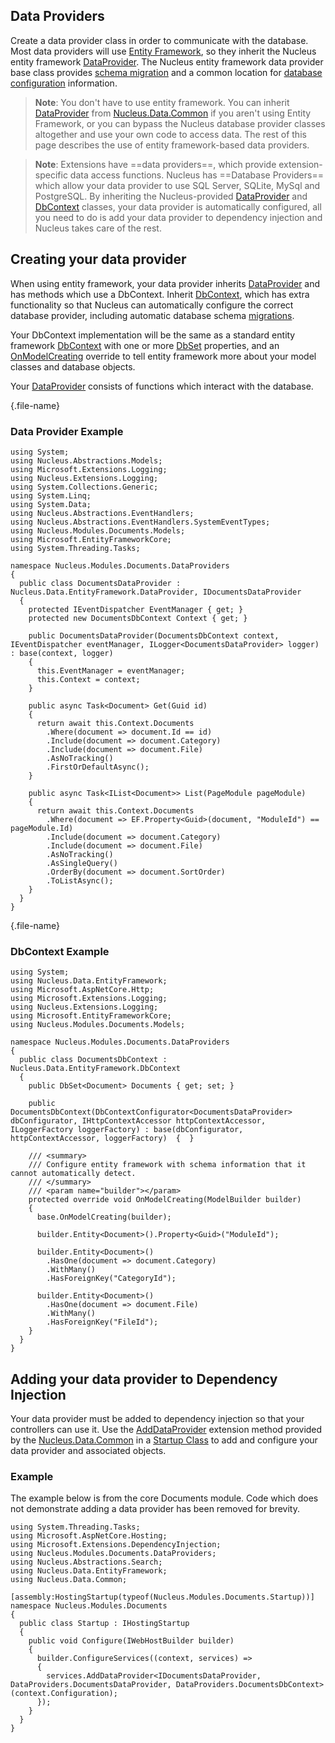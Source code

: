 ## Data Providers
Create a data provider class in order to communicate with the database.  Most data providers will use [Entity Framework](https://docs.microsoft.com/en-us/ef/), so they inherit 
the Nucleus entity framework [DataProvider](/api-documentation/Nucleus.Data.EntityFramework.xml/Nucleus.Data.EntityFramework.DataProvider/).  The 
Nucleus entity framework data provider base class provides [schema migration](/developers/database-scripts/) and a common location for 
[database configuration](/configuration-files/#databasesettings.json) information.

> **Note**: You don't have to use entity framework.  You can inherit [DataProvider](/api-documentation/Nucleus.Data.Common.xml/Nucleus.Data.Common.DataProvider/)
from [Nucleus.Data.Common](/api-documentation/Nucleus.Data.Common.xml/#asm_Nucleus-Data-Common/) if you aren't using Entity Framework, or you 
can bypass the Nucleus database provider classes altogether and use your own code to access data.  The rest of this page describes the use of 
entity framework-based data providers.

> **Note**: Extensions have ==data providers==, which provide extension-specific data access functions.  Nucleus has ==Database Providers== which allow your data provider 
to use SQL Server, SQLite, MySql and PostgreSQL.  By inheriting the Nucleus-provided [DataProvider](/api-documentation/Nucleus.Data.EntityFramework.xml/Nucleus.Data.EntityFramework.DataProvider/) 
and [DbContext](/api-documentation/Nucleus.Data.EntityFramework.xml/Nucleus.Data.EntityFramework.DbContext/) classes, your data provider is automatically configured, all 
you need to do is add your data provider to dependency injection and Nucleus takes care of the rest.

## Creating your data provider
When using entity framework, your data provider inherits [DataProvider](/api-documentation/Nucleus.Data.EntityFramework.xml/Nucleus.Data.EntityFramework.DataProvider/) 
and has methods which use a DbContext.  Inherit [DbContext](/api-documentation/Nucleus.Data.EntityFramework.xml/Nucleus.Data.EntityFramework.DbContext/), which 
has extra functionality so that Nucleus can automatically configure the correct database provider, including automatic database schema [migrations](/developers/database-scripts/).

Your DbContext implementation will be the same as a standard entity framework [DbContext](https://docs.microsoft.com/en-us/dotnet/api/system.data.entity.dbcontext) with 
one or more [DbSet](https://docs.microsoft.com/en-us/dotnet/api/system.data.entity.dbset-1) properties, and an 
[OnModelCreating](https://docs.microsoft.com/en-us/dotnet/api/system.data.entity.dbcontext.onmodelcreating) override to tell entity framework more about 
your model classes and database objects.

Your [DataProvider](/api-documentation/Nucleus.Data.EntityFramework.xml/Nucleus.Data.EntityFramework.DataProvider/) consists of functions which interact with the database.

{.file-name}
### Data Provider Example
```
using System;
using Nucleus.Abstractions.Models;
using Microsoft.Extensions.Logging;
using Nucleus.Extensions.Logging;
using System.Collections.Generic;
using System.Linq;
using System.Data;
using Nucleus.Abstractions.EventHandlers;
using Nucleus.Abstractions.EventHandlers.SystemEventTypes;
using Nucleus.Modules.Documents.Models;
using Microsoft.EntityFrameworkCore;
using System.Threading.Tasks;

namespace Nucleus.Modules.Documents.DataProviders
{
  public class DocumentsDataProvider : Nucleus.Data.EntityFramework.DataProvider, IDocumentsDataProvider
  {
    protected IEventDispatcher EventManager { get; }
    protected new DocumentsDbContext Context { get; }

    public DocumentsDataProvider(DocumentsDbContext context, IEventDispatcher eventManager, ILogger<DocumentsDataProvider> logger) : base(context, logger)
    {
      this.EventManager = eventManager;
      this.Context = context;
    }

    public async Task<Document> Get(Guid id)
    {
      return await this.Context.Documents
        .Where(document => document.Id == id)
        .Include(document => document.Category)
        .Include(document => document.File)
        .AsNoTracking()
        .FirstOrDefaultAsync();
    }
    
    public async Task<IList<Document>> List(PageModule pageModule)
    {
      return await this.Context.Documents
        .Where(document => EF.Property<Guid>(document, "ModuleId") == pageModule.Id)
        .Include(document => document.Category)
        .Include(document => document.File)
        .AsNoTracking()
        .AsSingleQuery()
        .OrderBy(document => document.SortOrder)
        .ToListAsync();
    }
  }
}
```

{.file-name}
### DbContext Example
```
using System;
using Nucleus.Data.EntityFramework;
using Microsoft.AspNetCore.Http;
using Microsoft.Extensions.Logging;
using Nucleus.Extensions.Logging;
using Microsoft.EntityFrameworkCore;
using Nucleus.Modules.Documents.Models;

namespace Nucleus.Modules.Documents.DataProviders
{
  public class DocumentsDbContext : Nucleus.Data.EntityFramework.DbContext
  {
    public DbSet<Document> Documents { get; set; }

    public DocumentsDbContext(DbContextConfigurator<DocumentsDataProvider> dbConfigurator, IHttpContextAccessor httpContextAccessor, ILoggerFactory loggerFactory) : base(dbConfigurator, httpContextAccessor, loggerFactory)  {  }

    /// <summary>
    /// Configure entity framework with schema information that it cannot automatically detect.
    /// </summary>
    /// <param name="builder"></param>
    protected override void OnModelCreating(ModelBuilder builder)
    {
      base.OnModelCreating(builder);

      builder.Entity<Document>().Property<Guid>("ModuleId");

      builder.Entity<Document>()
        .HasOne(document => document.Category)
        .WithMany()
        .HasForeignKey("CategoryId");

      builder.Entity<Document>()
        .HasOne(document => document.File)
        .WithMany()
        .HasForeignKey("FileId");
    }
  }
}
```

## Adding your data provider to Dependency Injection
Your data provider must be added to dependency injection so that your controllers can use it.  Use the 
[AddDataProvider](/api-documentation/Nucleus.Data.Common.xml/Nucleus.Data.Common.DataProviderExtensions/#AddDataProviderTDataProvider(IServiceCollectionIConfiguration)) 
extension method provided by the [Nucleus.Data.Common](/api-documentation/Nucleus.Data.Common.xml/#asm_Nucleus-Data-Common/) in a 
[Startup Class](/developers/startup-classes/) to add and configure your data provider and associated objects.

### Example
The example below is from the core Documents module.  Code which does not demonstrate adding a data provider has been removed 
for brevity.

```
using System.Threading.Tasks;
using Microsoft.AspNetCore.Hosting;
using Microsoft.Extensions.DependencyInjection;
using Nucleus.Modules.Documents.DataProviders;
using Nucleus.Abstractions.Search;
using Nucleus.Data.EntityFramework;
using Nucleus.Data.Common;

[assembly:HostingStartup(typeof(Nucleus.Modules.Documents.Startup))]
namespace Nucleus.Modules.Documents
{
  public class Startup : IHostingStartup
  {
    public void Configure(IWebHostBuilder builder)
    {
      builder.ConfigureServices((context, services) => 
      {
        services.AddDataProvider<IDocumentsDataProvider, DataProviders.DocumentsDataProvider, DataProviders.DocumentsDbContext>(context.Configuration);
      });
    }
  }
}
```

